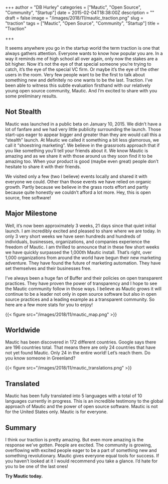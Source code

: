 +++
author = "DB Hurley"
categories = ["Mautic", "Open Source", "Community", "Startup"]
date = 2015-02-04T18:38:00Z
description = ""
draft = false
image = "/images/2018/11/mautic_traction.png"
slug = "traction"
tags = ["Mautic", "Open Source", "Community", "Startup"]
title = "Traction"

+++


It seems anywhere you go in the startup world the term traction is one that always gathers attention. Everyone wants to know how popular you are. In a way it reminds me of high school all over again, only now the stakes are a bit higher. Now it’s not the eye of that special someone you’re trying to catch, it’s the eye of the special VC firm. Or maybe it’s the eye of the other users in the room. Very few people want to be the first to talk about something new and definitely no one wants to be the last. Traction. I’ve been able to witness this subtle evaluation firsthand with our relatively young open source community, Mautic. And I’m excited to share with you some preliminary results.

## Not Stealth

Mautic was launched in a public beta on January 10, 2015. We didn’t have a lot of fanfare and we had very little publicity surrounding the launch. Those start-ups eager to appear bigger and greater than they are would call this a “stealth” launch. At Mautic we called it something a bit less glamorous, we call it “shoestring marketing”. We believe in the grassroots approach that if you like something you’ll tell your friends about it. We know Mautic is amazing and as we share it with those around us they soon find it to be amazing too. When your product is good (maybe even great) people don’t hesitate to share it with their friends.

We visited only a few (two I believe) events locally and shared it with everyone we could. Other than those events we have relied on organic growth. Partly because we believe in the grass roots effort and partly because quite honestly we couldn’t afford a lot more. Hey, this is open source, free software!

## Major Milestone

Well, it’s now been approximately 3 weeks, 21 days since that quiet initial launch. I am incredibly excited and pleased to share where we are today. In only 3 very short weeks we have seen hundreds and hundreds of individuals, businesses, organizations, and companies experience the freedom of Mautic. I am thrilled to announce that in these few short weeks we have quickly surpassed the 1,000th Mautic install. That’s right, over 1,000 organizations from around the world have begun their new marketing adventure. They have found the future of marketing automation. They have set themselves and their businesses free.

I’ve always been a huge fan of Buffer and their policies on open transparent practices. They have proven the power of transparency and I hope to see the Mautic community follow in those ways. I believe as Mautic grows it will continue to be a leader not only in open source software but also in open source practices and a leading example as a transparent community. So here are a few more stats for you to enjoy!

{{< figure src="/images/2018/11/mautic_map.png" >}}

## Worldwide

Mautic has been discovered in 172 different countries. Google says there are 196 countries total. That means there are only 24 countries that have not yet found Mautic. Only 24 in the entire world! Let’s reach them. Do you know someone in Greenland?

{{< figure src="/images/2018/11/mautic_translations.png" >}}

## Translated

Mautic has been fully translated into 5 languages with a total of 10 languages currently in progress. This is an incredible testimony to the global approach of Mautic and the power of open source software. Mautic is not for the United States only. Mautic is for everyone.

## Summary

I think our traction is pretty amazing. But even more amazing is the response we’ve gotten. People are excited. The community is growing, overflowing with excited people eager to be a part of something new and something revolutionary. Mautic gives everyone equal tools for success. If you haven’t looked at it I would recommend you take a glance. I’d hate for you to be one of the last ones!

**Try Mautic today.**

